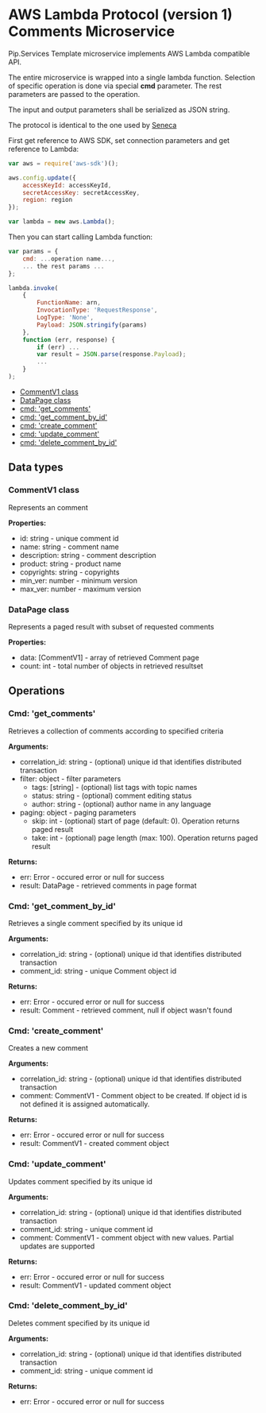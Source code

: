 # AWS Lambda Protocol (version 1) <br/> Comments Microservice

Pip.Services Template microservice implements AWS Lambda compatible API. 

The entire microservice is wrapped into a single lambda function.
Selection of specific operation is done via special **cmd** parameter.
The rest parameters are passed to the operation.

The input and output parameters shall be serialized as JSON string.

The protocol is identical to the one used by [Seneca](./SenecaProtocolV1.md)   

First get reference to AWS SDK, set connection parameters and get reference to Lambda:

```javascript
var aws = require('aws-sdk')();

aws.config.update({
    accessKeyId: accessKeyId,
    secretAccessKey: secretAccessKey,
    region: region
});

var lambda = new aws.Lambda();
```

Then you can start calling Lambda function:

```javascript
var params = {
    cmd: ...operation name...,
    ... the rest params ...
};

lambda.invoke(
    {
        FunctionName: arn,
        InvocationType: 'RequestResponse',
        LogType: 'None',
        Payload: JSON.stringify(params)
    },
    function (err, response) {
        if (err) ...
        var result = JSON.parse(response.Payload);
        ...
    }
);
```

* [CommentV1 class](#class1)
* [DataPage<CommentV1> class](#class2)
* [cmd: 'get_comments'](#operation1)
* [cmd: 'get_comment_by_id'](#operation2)
* [cmd: 'create_comment'](#operation3)
* [cmd: 'update_comment'](#operation4)
* [cmd: 'delete_comment_by_id'](#operation5)

## Data types

### <a name="class1"></a> CommentV1 class

Represents an comment

**Properties:**
- id: string - unique comment id
- name: string - comment name
- description: string - comment description
- product: string - product name
- copyrights: string - copyrights
- min_ver: number - minimum version
- max_ver: number - maximum version

### <a name="class2"></a> DataPage<CommentV1> class

Represents a paged result with subset of requested comments

**Properties:**
- data: [CommentV1] - array of retrieved Comment page
- count: int - total number of objects in retrieved resultset

## Operations

### <a name="operation1"></a> Cmd: 'get_comments'

Retrieves a collection of comments according to specified criteria

**Arguments:** 
- correlation_id: string - (optional) unique id that identifies distributed transaction
- filter: object - filter parameters
  - tags: [string] - (optional) list tags with topic names
  - status: string - (optional) comment editing status
  - author: string - (optional) author name in any language 
- paging: object - paging parameters
  - skip: int - (optional) start of page (default: 0). Operation returns paged result
  - take: int - (optional) page length (max: 100). Operation returns paged result

**Returns:**
- err: Error - occured error or null for success
- result: DataPage<CommentV1> - retrieved comments in page format

### <a name="operation2"></a> Cmd: 'get\_comment\_by\_id'

Retrieves a single comment specified by its unique id

**Arguments:** 
- correlation_id: string - (optional) unique id that identifies distributed transaction
- comment_id: string - unique Comment object id

**Returns:**
- err: Error - occured error or null for success
- result: Comment - retrieved comment, null if object wasn't found 

### <a name="operation3"></a> Cmd: 'create_comment'

Creates a new comment

**Arguments:** 
- correlation_id: string - (optional) unique id that identifies distributed transaction
- comment: CommentV1 - Comment object to be created. If object id is not defined it is assigned automatically.

**Returns:**
- err: Error - occured error or null for success
- result: CommentV1 - created comment object

### <a name="operation4"></a> Cmd: 'update_comment'

Updates comment specified by its unique id

**Arguments:** 
- correlation_id: string - (optional) unique id that identifies distributed transaction
- comment_id: string - unique comment id
- comment: CommentV1 - comment object with new values. Partial updates are supported

**Returns:**
- err: Error - occured error or null for success
- result: CommentV1 - updated comment object 
 
### <a name="operation5"></a> Cmd: 'delete\_comment\_by_id'

Deletes comment specified by its unique id

**Arguments:** 
- correlation_id: string - (optional) unique id that identifies distributed transaction
- comment_id: string - unique comment id

**Returns:**
- err: Error - occured error or null for success

 
